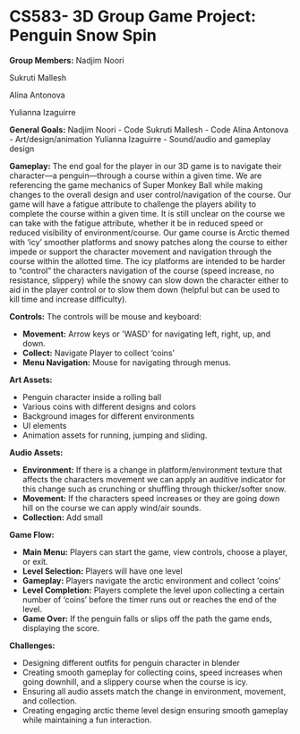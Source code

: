 # CS583- 3D Group Game Project: Penguin Snow Spin
__Group Members:__
Nadjim Noori

Sukruti Mallesh

Alina Antonova

Yulianna Izaguirre

__General Goals:__
Nadjim Noori - Code
Sukruti Mallesh - Code
Alina Antonova - Art/design/animation
Yulianna Izaguirre - Sound/audio and gameplay design

__Gameplay:__ The end goal for the player in our 3D game is to navigate their character—a penguin—through a course within a given time. We are referencing the game mechanics of Super Monkey Ball while making changes to the overall design and user control/navigation of the course. Our game will have a fatigue attribute to challenge the players ability to complete the course within a given time. It is still unclear on the course we can take with the fatigue attribute, whether it be in reduced speed or reduced visibility of environment/course. Our game course is Arctic themed with ‘icy’ smoother platforms and snowy patches along the course to either impede or support the character movement and navigation through the course within the allotted time. The icy platforms are intended to be harder to “control” the  characters navigation of the course (speed increase, no resistance, slippery) while the snowy can slow down the character either to aid in the player control or to slow them down (helpful but can be used to kill time and increase difficulty). 

**Controls:**
The controls will be mouse and keyboard:
* __Movement:__ Arrow keys or 'WASD' for navigating left, right, up, and down.
* __Collect:__ Navigate Player to collect ‘coins’
* __Menu Navigation:__ Mouse for navigating through menus.

**Art Assets:**
* Penguin character inside a rolling ball
* Various coins with different designs and colors
* Background images for different environments 
* UI elements 
* Animation assets for running, jumping and sliding.
  
**Audio Assets:**
* __Environment:__ If there is a change in platform/environment texture that affects the characters movement we can apply an auditive indicator for this change such as crunching or shuffling through thicker/softer snow.
* __Movement:__ If the characters speed increases or they are going down hill on the course we can apply wind/air sounds.
* __Collection:__ Add small 

**Game Flow:**
- __Main Menu:__ Players can start the game, view controls, choose a player, or exit.
- __Level Selection:__ Players will have one level 
- __Gameplay:__ Players navigate the arctic environment and collect ‘coins’
- __Level Completion:__ Players complete the level upon collecting a certain number of ‘coins’ before the timer runs out or reaches the end of the level.
- __Game Over:__ If the penguin falls or slips off the path the game ends, displaying the score.

**Challenges:**
* Designing different outfits for penguin character in blender
* Creating smooth gameplay for collecting coins, speed increases when going downhill, and a slippery course when the course is icy.
* Ensuring all audio assets match the change in environment, movement, and collection.
* Creating engaging arctic theme level design ensuring smooth gameplay while maintaining a fun interaction. 

